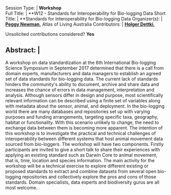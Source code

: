 

Session Type: | **Workshop**  
Full Title:   | **W12 - Standards for Interoperability for Bio-logging Data
Short Title:  | **Standards for Interoperability for Bio-logging Data
Organizer(s): | **[Peggy Newman](mailto:peggy.newman@csiro.au),** Atlas of Living Australia
Contributors: | **[Holger Dettki](mailto:Holger.Dettki@slu.se),** 

Unsolicited contributions considered?  **Yes**

<!--
**How many 80-minute sessions are you requesting?** 2
Technical Requirements: | Desks for workgroup/laptop work.
-->


## Abstract: | 

A workshop on data standardization at the 6th International Bio-logging Science Symposium in September 2017 determined that there is a call from domain experts, manufacturers and data managers to establish an agreed set of data standards for bio-logging data.    The current lack of standards hinders the community's ability to document, archive and share data and increases the chance of errors in data management, interpretation and analysis. Although sensors differ in design and purpose, most scientifically relevant information can be described using a finite set of variables along with metadata about the sensor, animal, and deployment.   In the bio-logging world there are many databases and repositories set up with varying purposes and funding arrangements, targeting specific taxa, geography, habitat or functionality. With this scenario unlikely to change, the need to exchange data between them is becoming more apparent.   The intention of this workshop is to investigate the practical and technical challenges of interoperability between different systems that host animal movement data sourced from bio-loggers.     The workshop will have two components. Firstly participants are invited to give a short talk to share their experiences with applying an existing standard such as Darwin Core to animal movement, that is, time, location and species information.  The main activity for the workshop will be a technical exercise to explore different existing or proposed standards to extract and combine datasets from several open bio-logging repositories and collectively explore the pros and cons of those standards.  Domain specialists, data experts and biodiversity gurus are all most welcome.

